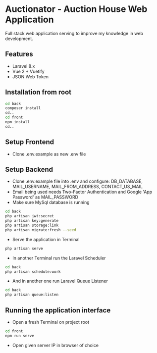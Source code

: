 # Auctionator - Auction House Web Application
Full stack web application serving to improve my knowledge in web development.

## Features
- Laravel 8.x
- Vue 2 + Vuetify
- JSON Web Token

## Installation from root
```bash
cd back
composer install
cd..
cd front
npm install
cd..
```

## Setup Frontend
- Clone .env.example as new .env file

## Setup Backend
- Clone .env.example file into .env and configure: DB_DATABASE, MAIL_USERNAME, MAIL_FROM_ADDRESS, CONTACT_US_MAIL
- Email being used needs Two-Factor Authentication and Google 'App Password' as MAIL_PASSWORD
- Make sure MySql database is running
```bash
cd back
php artisan jwt:secret
php artisan key:generate
php artisan storage:link
php artisan migrate:fresh --seed
```
- Serve the application in Terminal
```bash
php artisan serve
```
- In another Terminal run the Laravel Scheduler
```bash
cd back
php artisan schedule:work
```
- And in another one run Laravel Queue Listener
```bash
cd back
php artisan queue:listen
```

## Running the application interface
- Open a fresh Terminal on project root
```bash
cd front
npm run serve
```
- Open given server IP in browser of choice
